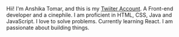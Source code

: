 Hii! I'm Anshika Tomar, and this is my [Twiiter Account](https://twitter.com/annies_wanderer). A Front-end developer and a cinephile. I am proficient in HTML, CSS, Java and JavaScript. I love to solve problems. Currently learning React. I am passionate about building things.
